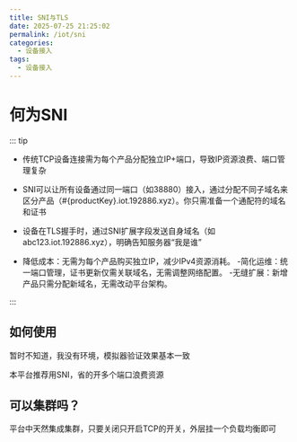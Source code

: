 ```yaml
---
title: SNI与TLS
date: 2025-07-25 21:25:02
permalink: /iot/sni
categories:
  - 设备接入
tags:
  - 设备接入
---
```


# 何为SNI

::: tip

- 传统TCP设备连接需为每个产品分配独立IP+端口，导致IP资源浪费、端口管理复杂

- SNI可以让所有设备通过​​同一端口（如38880）接入​​，通过分配不同子域名来区分产品（#{productKey}.iot.192886.xyz）。你只需准备一个通配符的域名和证书

- 设备在TLS握手时，通过SNI扩展字段发送自身域名（如 abc123.iot.192886.xyz），明确告知服务器“我是谁”

- 降低成本​​：无需为每个产品购买独立IP，减少IPv4资源消耗。
  ​- ​简化运维​​：统一端口管理，证书更新仅需关联域名，无需调整网络配置。
  ​- ​无缝扩展​​：新增产品只需分配新域名，无需改动平台架构。

:::

## 如何使用

暂时不知道，我没有环境，模拟器验证效果基本一致

本平台推荐用SNI，省的开多个端口浪费资源

## 可以集群吗？

平台中天然集成集群，只要关闭只开启TCP的开关，外层挂一个负载均衡即可
